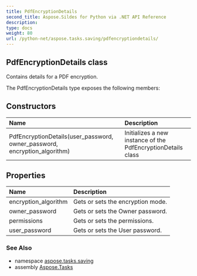 ```yaml
---
title: PdfEncryptionDetails
second_title: Aspose.Sildes for Python via .NET API Reference
description: 
type: docs
weight: 80
url: /python-net/aspose.tasks.saving/pdfencryptiondetails/
---
```


## PdfEncryptionDetails class

Contains details for a PDF encryption.

The PdfEncryptionDetails type exposes the following members:
## Constructors
| Name | Description |
| :- | :- |
|PdfEncryptionDetails(user_password, owner_password, encryption_algorithm)|Initializes a new instance of the PdfEncryptionDetails class|
## Properties
| Name | Description |
| :- | :- |
|encryption_algorithm|Gets or sets the encryption mode.|
|owner_password|Gets or sets the Owner password.|
|permissions|Gets or sets the permissions.|
|user_password|Gets or sets the User password.|

### See Also

* namespace [aspose.tasks.saving](/tasks/python-net/aspose.tasks.saving/)
* assembly [Aspose.Tasks](/tasks/python-net/)

